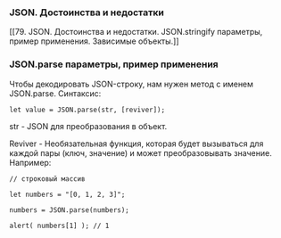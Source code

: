 
### JSON. Достоинства и недостатки
[[79. JSON. Достоинства и недостатки. JSON.stringify параметры, пример применения. Зависимые объекты.]]

### JSON.parse параметры, пример применения
Чтобы декодировать JSON-строку, нам нужен метод с именем JSON.parse.
Синтаксис:
~~~
let value = JSON.parse(str, [reviver]);
~~~
str - JSON для преобразования в объект.

Reviver - Необязательная функция, которая будет вызываться для каждой пары (ключ, значение) и может преобразовывать значение.
Например:
~~~
// строковый массив

let numbers = "[0, 1, 2, 3]";

numbers = JSON.parse(numbers);

alert( numbers[1] ); // 1
~~~